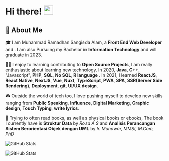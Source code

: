 # Hi there! <img src="https://media.giphy.com/media/hvRJCLFzcasrR4ia7z/giphy.gif" width="29px">

## 🚀 About Me

🎓 I am Muhammad Ramadhan Sangisda Alam, a **Front End Web Developer** and . I am also Pursuing my Bachelor in **Information Technology** and will graduate in 2023.

👨‍💻 I enjoy to learning contributing to **Open Source Projects**,  I am really enthusiastic about learning new technology. In 2020, **Java**, **C++**, "Javascript", **PHP**, **SQL**, **No SQL**, **R language** . In 2021, I learned **ReactJS**, **React Native**, **NextJS**, **Vue**, **Nuxt**, **TypeScript**, **PWA**, **SPA**, **SSR(Server Side Rendering)**, **Deployment**, **git**, **UI/UX design**.

:video_game: Outside the world of tech too, I love pushing myself to develop new skills ranging from **Public Speaking**, **Influence**, **Digital Marketing**, **Graphic design**, **Touch Typing**, **write lyrics**.

:blue_book: Trying to often read books, as well as physical books or ebooks, The book I currently have is **Struktur Data** by _Rosa A.S_ and **Analisis Perancangan Sistem Berorientasi Objek dengan UML** by _Ir. Munawar, MMSI, M.Com, PhD_

<!--
**MRSA-ID/MRSA-ID** is a ✨ _special_ ✨ repository because its `README.md` (this file) appears on your GitHub profile.

Here are some ideas to get you started:

- 🔭 I’m currently working on ...
- 🌱 I’m currently learning ...
- 👯 I’m looking to collaborate on ...
- 🤔 I’m looking for help with ...
- 💬 Ask me about ...
- 📫 How to reach me: ...
- 😄 Pronouns: ...
- ⚡ Fun fact: ...
-->
![GitHub Stats](https://github-readme-stats.vercel.app/api?username=MRSA-ID&show_icons=true)

![GitHub Stats](https://github-readme-stats.vercel.app/api/top-langs/?username=MRSA-ID)


